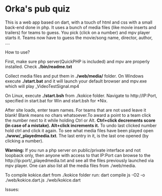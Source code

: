 # Orka's pub quiz

This is a web app based on dart, with a touch of html and css with a small back-end done in php.
It uses a bunch of media files (like movie inserts and trailers) for teams to guess.
You pick (click on a number) and mpv player starts it. Teams now have to guess the movie/song name, director, author, ....

How to use?

First, make sure php server(QuickPHP is included) and mpv are properly installed. Check **./bin/readme.txt**

Collect media files and put them in **./web/media/** folder.
On Windows execute **./start.bat** and it will launch your default browser and mpv.exe which will play _VideoTestSignal.mp4

On Linux, execute **./start.bsh** from ./kokice folder.
Navigate to http://IP:Port, specified in start.bat for Win and start.bsh for *Nix.

After site loads, enter team names. For teams that are not used leave it blank!
Blank means no chars whatsoever.To award a point to a team click the number next to it while
holding Ctrl or Alt. **Ctrl+click decrements score (in case of a mistake). Alt+click increments it.**
To undo last clicked number hold ctrl and click it again.
To see what media files have been played open  **./www/_playedmedia.txt**.
The last entry in it, is the last one opened (by clicking a number).

**Warning:**
If you run a php server on public/private interface and not loopback only, then anyone
with access to that IP:Port can browse to the http://ip:port/_playedmedia.txt and see 
all the files previously launched via mpv player.
One can also list all the media files from ./web/media.

To compile kokice.dart from ./kokice folder run:
dart compile js -O2 -o ./web/kokice.dart.js ./web/kokice.dart

Issues:
